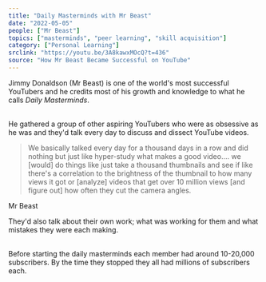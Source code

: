 ```yaml
---
title: "Daily Masterminds with Mr Beast"
date: "2022-05-05"
people: ["Mr Beast"]
topics: ["masterminds", "peer learning", "skill acquisition"]
category: ["Personal Learning"]
srclink: "https://youtu.be/3A8kawxMOcQ?t=436"
source: "How Mr Beast Became Successful on YouTube"
---
```


Jimmy Donaldson (Mr Beast) is one of the world's most successful YouTubers and he credits most of his growth and knowledge to what he calls *Daily Masterminds*. 
<br></br>

He gathered a group of other aspiring YouTubers who were as obsessive as he was and they'd talk every day to discuss and dissect YouTube videos.

>We basically talked every day for a thousand days in a row and did nothing but just like hyper-study what makes a good video.... we [would] do things like just take a thousand thumbnails and see if like there's a correlation to the brightness of the thumbnail to how many views it got or [analyze] videos that get over 10 million views [and figure out] how often they cut the camera angles.
<p class="quoted">Mr Beast</p>

They'd also talk about their own work; what was working for them and what mistakes they were each making.
<br></br>

Before starting the daily masterminds each member had around 10-20,000 subscribers. By the time they stopped they all had millions of subscribers each.